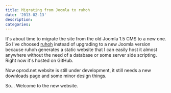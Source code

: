 ```yaml
---
title: Migrating from Joomla to ruhoh
date: '2013-02-13'
description:
categories:
---
```


It's about time to migrate the site from the old Joomla 1.5 CMS to a new one.
So I've choosed [ruhoh](http://ruhoh.com/) instead of upgrading to a new Joomla
version because ruhoh generates a static website that I can easily host it almost
anywhere without the need of a database or some server side scripting. Right now
it's hosted on GitHub.

Now oprod.net website is still under development, it still needs a new downloads
page and some minor design things.

So... Welcome to the new website.